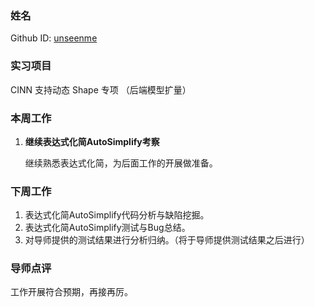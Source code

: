 ### 姓名

Github ID: [unseenme](https://github.com/unseenme)

### 实习项目

CINN 支持动态 Shape 专项 （后端模型扩量）

### 本周工作

1. **继续表达式化简AutoSimplify考察**

    继续熟悉表达式化简，为后面工作的开展做准备。

### 下周工作

1. 表达式化简AutoSimplify代码分析与缺陷挖掘。
2. 表达式化简AutoSimplify测试与Bug总结。
3. 对导师提供的测试结果进行分析归纳。（将于导师提供测试结果之后进行）

### 导师点评

工作开展符合预期，再接再厉。
